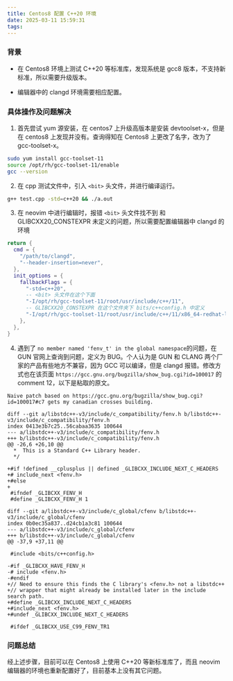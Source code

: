 ```yaml
---
title: Centos8 配置 C++20 环境
date: 2025-03-11 15:59:31
tags:
---
```




### 背景

- 在 Centos8 环境上测试 C++20 等标准库，发现系统是 gcc8 版本，不支持新标准，所以需要升级版本。

- 编辑器中的 clangd 环境需要相应配置。
  
  

### 具体操作及问题解决

1. 首先尝试 yum 源安装，在 centos7 上升级高版本是安装 devtoolset-x，但是在 centos8 上发现并没有。查询得知在 Centos8 上更改了名字，改为了 gcc-toolset-x。

```bash
sudo yum install gcc-toolset-11
source /opt/rh/gcc-toolset-11/enable
gcc --version
```

2. 在 cpp 测试文件中，引入 `<bit>` 头文件，并进行编译运行。

```bash
g++ test.cpp -std=c++20 && ./a.out
```

3. 在 neovim 中进行编辑时，报错 `<bit>` 头文件找不到 和 GLIBCXX20_CONSTEXPR 未定义的问题，所以需要配置编辑器中 clangd 的环境

```lua
return {
  cmd = {
    "/path/to/clangd",
    "--header-insertion=never",
  },
  init_options = {
    fallbackFlags = {
      "-std=c++20",
      -- <bit> 头文件在这个下面
      "-I/opt/rh/gcc-toolset-11/root/usr/include/c++/11",
      -- GLIBCXX20_CONSTEXPR 在这个文件夹下 bits/c++config.h 中定义
      "-I/opt/rh/gcc-toolset-11/root/usr/include/c++/11/x86_64-redhat-linux",
    },
  },
}
```

4. 遇到了 `no member named 'fenv_t' in the global namespace`的问题，在 GUN 官网上查询到问题，定义为 BUG。个人认为是 GUN 和 CLANG 两个厂家的产品有些地方不兼容，因为 GCC 可以编译，但是 clangd 报错。修改方式也在该页面 `https://gcc.gnu.org/bugzilla/show_bug.cgi?id=100017` 的 comment 12，以下是粘取的原文。

```git
Naive patch based on https://gcc.gnu.org/bugzilla/show_bug.cgi?id=100017#c7 gets my canadian crosses building. 

diff --git a/libstdc++-v3/include/c_compatibility/fenv.h b/libstdc++-v3/include/c_compatibility/fenv.h
index 0413e3b7c25..56cabaa3635 100644
--- a/libstdc++-v3/include/c_compatibility/fenv.h
+++ b/libstdc++-v3/include/c_compatibility/fenv.h
@@ -26,6 +26,10 @@
  *  This is a Standard C++ Library header.
  */
 
+#if !defined __cplusplus || defined _GLIBCXX_INCLUDE_NEXT_C_HEADERS
+# include_next <fenv.h>
+#else
+
 #ifndef _GLIBCXX_FENV_H
 #define _GLIBCXX_FENV_H 1
 
diff --git a/libstdc++-v3/include/c_global/cfenv b/libstdc++-v3/include/c_global/cfenv
index 0b0ec35a837..d24cb1a3c81 100644
--- a/libstdc++-v3/include/c_global/cfenv
+++ b/libstdc++-v3/include/c_global/cfenv
@@ -37,9 +37,11 @@
 
 #include <bits/c++config.h>
 
-#if _GLIBCXX_HAVE_FENV_H
-# include <fenv.h>
-#endif
+// Need to ensure this finds the C library's <fenv.h> not a libstdc++
+// wrapper that might already be installed later in the include search path.
+#define _GLIBCXX_INCLUDE_NEXT_C_HEADERS
+#include_next <fenv.h>
+#undef _GLIBCXX_INCLUDE_NEXT_C_HEADERS
 
 #ifdef _GLIBCXX_USE_C99_FENV_TR1
```



### 问题总结

经上述步骤，目前可以在 Centos8 上使用 C++20 等新标准库了，而且 neovim 编辑器的环境也重新配置好了，目前基本上没有其它问题。
